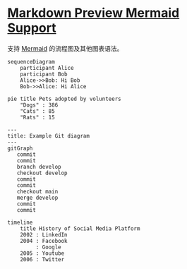 # [Markdown Preview Mermaid Support](https://marketplace.visualstudio.com/items?itemName=bierner.markdown-mermaid)
支持 [Mermaid](https://mermaid.js.org/#/) 的流程图及其他图表语法。

```mermaid
sequenceDiagram
    participant Alice
    participant Bob
    Alice->>Bob: Hi Bob
    Bob->>Alice: Hi Alice
```

```mermaid
pie title Pets adopted by volunteers
    "Dogs" : 386
    "Cats" : 85
    "Rats" : 15
```

```mermaid
---
title: Example Git diagram
---
gitGraph
   commit
   commit
   branch develop
   checkout develop
   commit
   commit
   checkout main
   merge develop
   commit
   commit
```

```mermaid
timeline
    title History of Social Media Platform
    2002 : LinkedIn
    2004 : Facebook
         : Google
    2005 : Youtube
    2006 : Twitter
```
